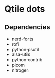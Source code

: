 # Qtile dots
## Dependencies
+ nerd-fonts
+ rofi
+ python-psutil
+ alsa-utils
+ python-contrib
+ picom
+ nitrogen
